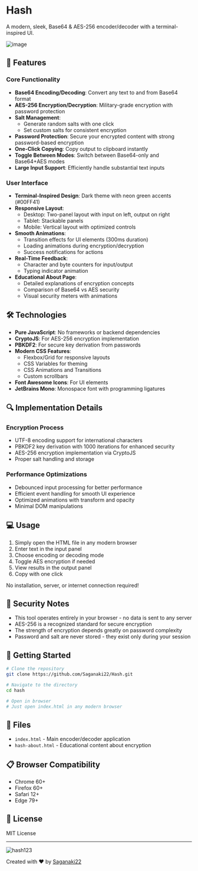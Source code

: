 # Hash

A modern, sleek, Base64 & AES-256 encoder/decoder with a terminal-inspired UI.

![image](https://github.com/user-attachments/assets/4070b7bd-7cd0-4314-9885-0a3a885ae8d1)

## 🌟 Features

### Core Functionality
- **Base64 Encoding/Decoding**: Convert any text to and from Base64 format
- **AES-256 Encryption/Decryption**: Military-grade encryption with password protection
- **Salt Management**: 
  - Generate random salts with one click
  - Set custom salts for consistent encryption
- **Password Protection**: Secure your encrypted content with strong password-based encryption
- **One-Click Copying**: Copy output to clipboard instantly
- **Toggle Between Modes**: Switch between Base64-only and Base64+AES modes
- **Large Input Support**: Efficiently handle substantial text inputs

### User Interface
- **Terminal-Inspired Design**: Dark theme with neon green accents (#00FF41)
- **Responsive Layout**:
  - Desktop: Two-panel layout with input on left, output on right
  - Tablet: Stackable panels
  - Mobile: Vertical layout with optimized controls
- **Smooth Animations**:
  - Transition effects for UI elements (300ms duration)
  - Loading animations during encryption/decryption
  - Success notifications for actions
- **Real-Time Feedback**:
  - Character and byte counters for input/output
  - Typing indicator animation
- **Educational About Page**:
  - Detailed explanations of encryption concepts
  - Comparison of Base64 vs AES security
  - Visual security meters with animations

## 🛠️ Technologies

- **Pure JavaScript**: No frameworks or backend dependencies
- **CryptoJS**: For AES-256 encryption implementation
- **PBKDF2**: For secure key derivation from passwords
- **Modern CSS Features**:
  - Flexbox/Grid for responsive layouts
  - CSS Variables for theming
  - CSS Animations and Transitions
  - Custom scrollbars
- **Font Awesome Icons**: For UI elements
- **JetBrains Mono**: Monospace font with programming ligatures

## 🔍 Implementation Details

### Encryption Process
- UTF-8 encoding support for international characters
- PBKDF2 key derivation with 1000 iterations for enhanced security
- AES-256 encryption implementation via CryptoJS
- Proper salt handling and storage

### Performance Optimizations
- Debounced input processing for better performance
- Efficient event handling for smooth UI experience
- Optimized animations with transform and opacity
- Minimal DOM manipulations

## 💻 Usage

1. Simply open the HTML file in any modern browser
2. Enter text in the input panel
3. Choose encoding or decoding mode
4. Toggle AES encryption if needed
5. View results in the output panel
6. Copy with one click

No installation, server, or internet connection required!

## 🔐 Security Notes

- This tool operates entirely in your browser - no data is sent to any server
- AES-256 is a recognized standard for secure encryption
- The strength of encryption depends greatly on password complexity
- Password and salt are never stored - they exist only during your session

## 🚀 Getting Started

```bash
# Clone the repository
git clone https://github.com/Saganaki22/Hash.git

# Navigate to the directory
cd hash

# Open in browser
# Just open index.html in any modern browser
```

## 📜 Files

- `index.html` - Main encoder/decoder application
- `hash-about.html` - Educational content about encryption

## 📋 Browser Compatibility

- Chrome 60+
- Firefox 60+
- Safari 12+
- Edge 79+

## 📄 License

MIT License

---

![hash123](https://github.com/user-attachments/assets/e63ebc80-09b2-420d-8bbe-70abff6a5d7c)

Created with ♥ by [Saganaki22](https://github.com/Saganaki22)
